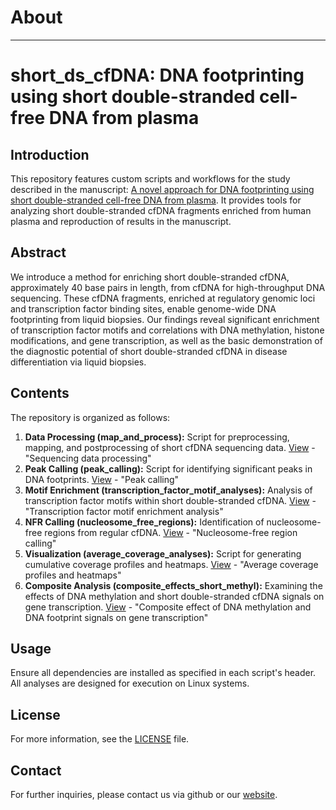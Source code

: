 # About 
---
# short_ds_cfDNA: DNA footprinting using short double-stranded cell-free DNA from plasma

## Introduction
This repository features custom scripts and workflows for the study described in the manuscript: [A novel approach for DNA footprinting using short double-stranded cell-free DNA from plasma](https://genome.cshlp.org/content/34/8/1185.full). It provides tools for analyzing short double-stranded cfDNA fragments enriched from human plasma and reproduction of results in the manuscript.

## Abstract
We introduce a method for enriching short double-stranded cfDNA, approximately 40 base pairs in length, from cfDNA for high-throughput DNA sequencing. These cfDNA fragments, enriched at regulatory genomic loci and transcription factor binding sites, enable genome-wide DNA footprinting from liquid biopsies. Our findings reveal significant enrichment of transcription factor motifs and correlations with DNA methylation, histone modifications, and gene transcription, as well as the basic demonstration of the diagnostic potential of short double-stranded cfDNA in disease differentiation via liquid biopsies.

## Contents
The repository is organized as follows:
1. **Data Processing (map_and_process):** Script for preprocessing, mapping, and postprocessing of short cfDNA sequencing data. [View](https://github.com/janmueller17/short_ds_cfDNA/tree/main/map_and_process) - "Sequencing data processing"
2. **Peak Calling (peak_calling):** Script for identifying significant peaks in DNA footprints. [View](https://github.com/janmueller17/short_ds_cfDNA/tree/main/peak_calling) - "Peak calling"
3. **Motif Enrichment (transcription_factor_motif_analyses):** Analysis of transcription factor motifs within short double-stranded cfDNA. [View](https://github.com/janmueller17/short_ds_cfDNA/tree/main/transcription_factor_motif_analyses) - "Transcription factor motif enrichment analysis"
4. **NFR Calling (nucleosome_free_regions):** Identification of nucleosome-free regions from regular cfDNA. [View](https://github.com/janmueller17/short_ds_cfDNA/tree/main/nucleosome_free_regions) - "Nucleosome-free region calling"
5. **Visualization (average_coverage_analyses):** Script for generating cumulative coverage profiles and heatmaps. [View](https://github.com/janmueller17/short_ds_cfDNA/tree/main/average_coverage_analyses) - "Average coverage profiles and heatmaps"
6. **Composite Analysis (composite_effects_short_methyl):** Examining the effects of DNA methylation and short double-stranded cfDNA signals on gene transcription. [View](https://github.com/janmueller17/short_ds_cfDNA/tree/main/composite_effects_short_methyl) - "Composite effect of DNA methylation and DNA footprint signals on gene transcription"

## Usage
Ensure all dependencies are installed as specified in each script's header. All analyses are designed for execution on Linux systems.

## License
For more information, see the [LICENSE](./LICENSE) file.

## Contact
For further inquiries, please contact us via github or our [website](https://www.igb.fraunhofer.de/en/research/in-vitro-diagnostics.html).

